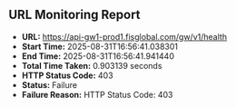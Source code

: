 ## URL Monitoring Report

- **URL:** https://api-gw1-prod1.fisglobal.com/gw/v1/health
- **Start Time:** 2025-08-31T16:56:41.038301
- **End Time:** 2025-08-31T16:56:41.941440
- **Total Time Taken:** 0.903139 seconds
- **HTTP Status Code:** 403
- **Status:** Failure
- **Failure Reason:** HTTP Status Code: 403

